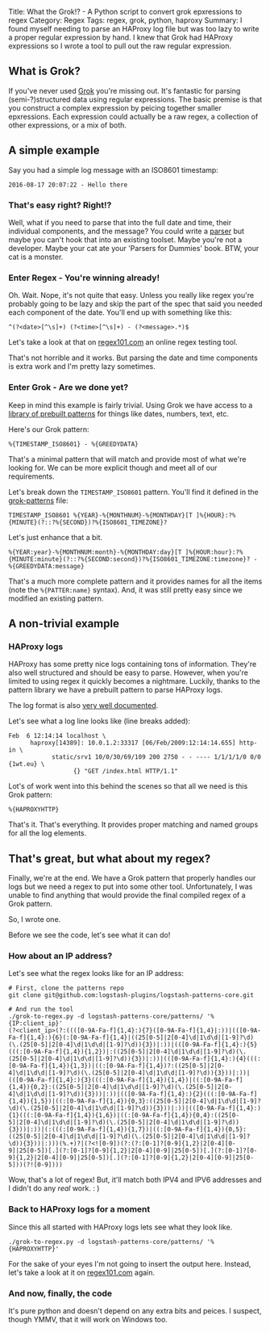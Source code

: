 Title: What the Grok!? - A Python script to convert grok epxressions to regex
Category: Regex
Tags: regex, grok, python, haproxy
Summary: I found myself needing to parse an HAProxy log file but was too lazy to write a proper regular expression by hand. I knew that Grok had HAProxy expressions so I wrote a tool to pull out the raw regular expression.

## What is Grok?
If you've never used [Grok](https://github.com/jordansissel/grok) you're missing out. It's fantastic for
parsing (semi-?)structured data using regular expressions. The basic premise is that you construct a complex
expression by peicing together smaller epxressions. Each expression could actually be a raw regex, a
collection of other expressions, or a mix of both.

## A simple example
Say you had a simple log message with an ISO8601 timestamp:
```
2016-08-17 20:07:22 - Hello there
```

### That's easy right? Right!?
Well, what if you need to parse that into the full date and time, their individual components, and the message?
You could write a [parser](https://en.wikipedia.org/wiki/Parsing#Parser) but maybe you can't hook that into an
existing toolset. Maybe you're not a developer.  Maybe your cat ate your 'Parsers for Dummies' book. BTW,
your cat is a monster.

### Enter Regex - You're winning already!
Oh. Wait. Nope, it's not quite that easy. Unless you really like regex you're probably going to be lazy and
skip the part of the spec that said you needed each component of the date. You'll end up with something like
this:
```text
^(?<date>[^\s]+) (?<time>[^\s]+) - (?<message>.*)$
```

Let's take a look at that on [regex101.com](https://regex101.com/r/hY7zK0/1) an online regex testing tool.

That's not horrible and it works. But parsing the date and time components is extra work and I'm pretty lazy sometimes.

### Enter Grok - Are we done yet?
Keep in mind this example is fairly trivial. Using Grok we have access to a [library of prebuilt patterns](https://github.com/logstash-plugins/logstash-patterns-core/tree/master/patterns)
for things like dates, numbers, text, etc.

Here's our Grok pattern:
```text
%{TIMESTAMP_ISO8601} - %{GREEDYDATA}
```

That's a minimal pattern that will match and provide most of what we're looking for. We can be more explicit
though and meet all of our requirements.

Let's break down the `TIMESTAMP_ISO8601` pattern. You'll find it defined in the
[grok-patterns](https://github.com/logstash-plugins/logstash-patterns-core/blob/master/patterns/grok-patterns) file:
```text
TIMESTAMP_ISO8601 %{YEAR}-%{MONTHNUM}-%{MONTHDAY}[T ]%{HOUR}:?%{MINUTE}(?::?%{SECOND})?%{ISO8601_TIMEZONE}?
```

Let's just enhance that a bit.
```text
%{YEAR:year}-%{MONTHNUM:month}-%{MONTHDAY:day}[T ]%{HOUR:hour}:?%{MINUTE:minute}(?::?%{SECOND:second})?%{ISO8601_TIMEZONE:timezone}? - %{GREEDYDATA:message}
```

That's a much more complete pattern and it provides names for all the items (note the `%{PATTER:name}` syntax). And, it
was still pretty easy since we modified an existing pattern.

## A non-trivial example
### HAProxy logs
HAProxy has some pretty nice logs containing tons of information. They're also well structured and should be easy to
parse. However, when you're limited to using regex it quickly becomes a nightmare. Luckily, thanks to the pattern library
we have a prebuilt pattern to parse HAProxy logs.

The log format is also [very well documented](http://cbonte.github.io/haproxy-dconv/1.6/configuration.html#8.2.3).

Let's see what a log line looks like (line breaks added):
```text
Feb  6 12:14:14 localhost \
      haproxy[14389]: 10.0.1.2:33317 [06/Feb/2009:12:14:14.655] http-in \
            static/srv1 10/0/30/69/109 200 2750 - - ---- 1/1/1/1/0 0/0 {1wt.eu} \
                  {} "GET /index.html HTTP/1.1"
```

Lot's of work went into this behind the scenes so that all we need is this Grok pattern:
```text
%{HAPROXYHTTP}
```

That's it. That's everything. It provides proper matching and named groups for all the log elements.

## That's great, but what about my regex?
Finally, we're at the end. We have a Grok pattern that properly handles our logs but we need a regex to put into some
other tool. Unfortunately, I was unable to find anything that would provide the final compiled regex of a Grok pattern.

So, I wrote one.

Before we see the code, let's see what it can do!

### How about an IP address?
Let's see what the regex looks like for an IP address:
```
# First, clone the patterns repo
git clone git@github.com:logstash-plugins/logstash-patterns-core.git

# And run the tool
./grok-to-regex.py -d logstash-patterns-core/patterns/ '%{IP:client_ip}'
(?<client_ip>(?:((([0-9A-Fa-f]{1,4}:){7}([0-9A-Fa-f]{1,4}|:))|(([0-9A-Fa-f]{1,4}:){6}(:[0-9A-Fa-f]{1,4}|((25[0-5]|2[0-4]\d|1\d\d|[1-9]?\d)(\.(25[0-5]|2[0-4]\d|1\d\d|[1-9]?\d)){3})|:))|(([0-9A-Fa-f]{1,4}:){5}(((:[0-9A-Fa-f]{1,4}){1,2})|:((25[0-5]|2[0-4]\d|1\d\d|[1-9]?\d)(\.(25[0-5]|2[0-4]\d|1\d\d|[1-9]?\d)){3})|:))|(([0-9A-Fa-f]{1,4}:){4}(((:[0-9A-Fa-f]{1,4}){1,3})|((:[0-9A-Fa-f]{1,4})?:((25[0-5]|2[0-4]\d|1\d\d|[1-9]?\d)(\.(25[0-5]|2[0-4]\d|1\d\d|[1-9]?\d)){3}))|:))|(([0-9A-Fa-f]{1,4}:){3}(((:[0-9A-Fa-f]{1,4}){1,4})|((:[0-9A-Fa-f]{1,4}){0,2}:((25[0-5]|2[0-4]\d|1\d\d|[1-9]?\d)(\.(25[0-5]|2[0-4]\d|1\d\d|[1-9]?\d)){3}))|:))|(([0-9A-Fa-f]{1,4}:){2}(((:[0-9A-Fa-f]{1,4}){1,5})|((:[0-9A-Fa-f]{1,4}){0,3}:((25[0-5]|2[0-4]\d|1\d\d|[1-9]?\d)(\.(25[0-5]|2[0-4]\d|1\d\d|[1-9]?\d)){3}))|:))|(([0-9A-Fa-f]{1,4}:){1}(((:[0-9A-Fa-f]{1,4}){1,6})|((:[0-9A-Fa-f]{1,4}){0,4}:((25[0-5]|2[0-4]\d|1\d\d|[1-9]?\d)(\.(25[0-5]|2[0-4]\d|1\d\d|[1-9]?\d)){3}))|:))|(:(((:[0-9A-Fa-f]{1,4}){1,7})|((:[0-9A-Fa-f]{1,4}){0,5}:((25[0-5]|2[0-4]\d|1\d\d|[1-9]?\d)(\.(25[0-5]|2[0-4]\d|1\d\d|[1-9]?\d)){3}))|:)))(%.+)?|(?<![0-9])(?:(?:[0-1]?[0-9]{1,2}|2[0-4][0-9]|25[0-5])[.](?:[0-1]?[0-9]{1,2}|2[0-4][0-9]|25[0-5])[.](?:[0-1]?[0-9]{1,2}|2[0-4][0-9]|25[0-5])[.](?:[0-1]?[0-9]{1,2}|2[0-4][0-9]|25[0-5]))(?![0-9])))
```

Wow, that's a lot of regex! But, it'll match both IPV4 and IPV6 addresses and I didn't do any _real_ work. : )

### Back to HAProxy logs for a moment
Since this all started with HAProxy logs lets see what they look like.
```
./grok-to-regex.py -d logstash-patterns-core/patterns/ '%{HAPROXYHTTP}'
```
For the sake of your eyes I'm not going to insert the output here. Instead, let's take a look at it on [regex101.com](://regex101.com/r/hY7zK0/2) again.

### And now, finally, the code
It's pure python and doesn't depend on any extra bits and peices. I suspect, though YMMV, that it will work on Windows too.

<script src="https://gist.github.com/elementalvoid/59afc405f2f5726ad1980e8d8178536b.js"></script>
